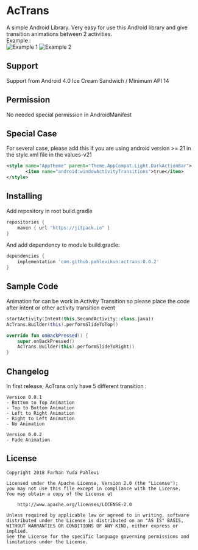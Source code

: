 # AcTrans
A simple Android Library. Very easy for use this Android library and give transition animations between 2 activities.
<br>Example :
<br>![Example 1](https://raw.githubusercontent.com/pahlevikun/AcTrans/master/example02.gif "Example 1") ![Example 2](https://raw.githubusercontent.com/pahlevikun/AcTrans/master/example01.gif "Example 2")

## Support 
Support from Android 4.0 Ice Cream Sandwich / Minimum API 14

## Permission 
No needed special permission in AndroidManifest

## Special Case 
For several case, please add this if you are using android version >= 21 in the style.xml file in the values-v21
```xml
<style name="AppTheme" parent="Theme.AppCompat.Light.DarkActionBar">
       <item name="android:windowActivityTransitions">true</item>
</style>
```
## Installing 
Add repository in root build.gradle
```gradle
repositories {
    maven { url "https://jitpack.io" }
}
```
And add dependency to module build.gradle:
```gradle
dependencies {
    implementation 'com.github.pahlevikun:actrans:0.0.2'
}
```

## Sample Code 
Animation for can be work in Activity Transition so please place the code after intent or other activity transition event
```kotlin
startActivity(Intent(this,SecondActivity::class.java))
AcTrans.Builder(this).performSlideToTop()
```
```kotlin
override fun onBackPressed() {
    super.onBackPressed()
    AcTrans.Builder(this).performSlideToRight()
}
```

## Changelog
In first release, AcTrans only have 5 different transition :
```
Version 0.0.1
- Bottom to Top Animation
- Top to Bottom Animation
- Left to Right Animation
- Right to Left Animation
- No Animation

Version 0.0.2
- Fade Animation
```

## License
```
Copyright 2018 Farhan Yuda Pahlevi

Licensed under the Apache License, Version 2.0 (the "License");
you may not use this file except in compliance with the License.
You may obtain a copy of the License at

    http://www.apache.org/licenses/LICENSE-2.0

Unless required by applicable law or agreed to in writing, software
distributed under the License is distributed on an "AS IS" BASIS,
WITHOUT WARRANTIES OR CONDITIONS OF ANY KIND, either express or implied.
See the License for the specific language governing permissions and
limitations under the License.
```
